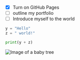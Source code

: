 - [x] Turn on GitHub Pages
- [ ] outline my portfolio
- [ ] Introduce myself to the world

``` python
y = "Hello"
z = " world!"

print(y + z)
```

![Image of a baby tree](https://github.com/ServiceStack/images/blob/master/hero/photo-1421789665209-c9b2a435e3dc.jpg)

